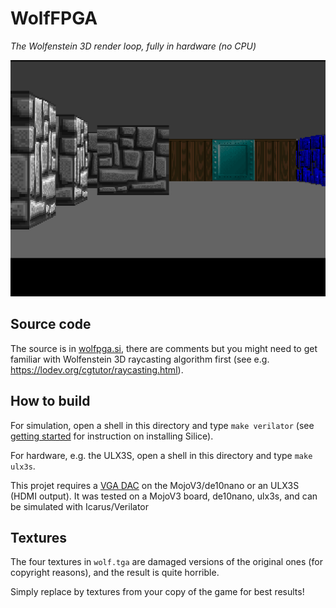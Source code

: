 # WolfFPGA

*The Wolfenstein 3D render loop, fully in hardware (no CPU)*

<p align="center">
  <img src="wolfpga.png"><br>
</p>

## Source code

The source is in [wolfpga.si](wolfpga.si), there are comments but you might need
to get familiar with Wolfenstein 3D raycasting algorithm first (see e.g. https://lodev.org/cgtutor/raycasting.html).

## How to build

For simulation, open a shell in this directory and type `make verilator` (see [getting started](../../GetStarted.md) for instruction on installing Silice).

For hardware, e.g. the ULX3S, open a shell in this directory and type `make ulx3s`.

This projet requires a [VGA DAC](../DIYVGA.md) on the MojoV3/de10nano or an ULX3S (HDMI output). It was tested on a MojoV3 board, de10nano, ulx3s, and can be simulated with Icarus/Verilator

## Textures

The four textures in `wolf.tga` are damaged versions of the original ones
(for copyright reasons), and the result is quite horrible.

Simply replace by textures from your copy of the game for best results!
